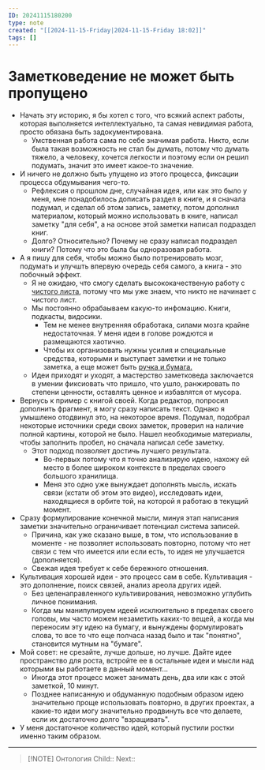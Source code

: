 ```yaml
---
ID: 20241115180200
type: note
created: "[[2024-11-15-Friday|2024-11-15-Friday 18:02]]"
tags: []
---
```

#  Заметковедение не может быть пропущено

- Начать эту историю, я бы хотел с того, что всякий аспект работы, которая выполняется интеллектуально, та самая невидимая работа, просто обязана быть задокументирована.
	- ﻿﻿Умственная работа сама по себе значимая работа. Никто, если была такая возможность не стал бы думать, потому что думать тяжело, а человеку, хочется легкости и поэтому если он решил подумать, значит это имеет какое-то значение.
- И ничего не должно быть упущено из этого процесса, фиксации процесса обдумывания чего-то.
	- ﻿﻿Рефлексия о прошлом дне, случайная идея, или как это было у меня, мне понадобилось дописать раздел в книге, и я сначала подумал, и сделал об этом запись, заметку, потом дополнил материалом, который можно использовать в книге, написал заметку "для себя", а на основе этой заметки написал подраздел книг.
	- Долго? Относительно? Почему не сразу написал подраздел книги? Потому что это была бы одноразовая работа.
- ﻿﻿А я пишу для себя, чтобы можно было потренировать мозг, подумать и улучшть впервую очередь себя самого, а книга - это побочный эффект.
	- ﻿﻿Я не ожидаю, что смогу сделать высококачественую работу с [чистого листа](Никто%20никогда%20не%20начинает%20с%20нуля.md), потому что мы уже знаем, что никто не начинает с чистого лист.
	- ﻿﻿Мы постоянно обрабаываем какую-то инфомацию. Книги, подкасты, видосики.
		- ﻿﻿Тем не менее внутренняя обработака, силами мозга крайне недостаточная. У меня идеи в голове рождются и размещаются хаотично.
		- ﻿﻿Чтобы их организовать нужны усилия и специальные средства, которыми и выступает заметки и не только заметка, а еще может быть [ручка и бумага.](Думаем%20индивидуально,%20улучшаем%20командно.md)
	- ﻿﻿Идеи приходят и уходят, а мастерство заметковеда заключается в умении фиксиовать что пришло, что ушло, ранжировать по степени ценности, оставлять ценное и избавлятся от мусора.
- Вернусь к пример с книгой своей. Когда редактор, попросил дополнить фрагмент, я могу сразу написать текст. Однако я умышлено отодвинул это, на некоторое время. Подумал, подобрал некоторые источники среди своих заметок, проверил на наличие полной картины, которой не было. Нашел необходимые материалы, чтобы заполнить пробел, но сначала написал себе заметку.
	- Этот подход позволяет достичь лучшего результата.
		- ﻿﻿Во-первых потому что я точно анализирую идею, нахожу ей место в более широком контексте в пределах своего большого хранилища.
		- ﻿﻿Меня это одно уже вынуждает дополнять мысль, искать связи (кстати об этом это видео), исследовать идеи, находящиеся в орбите той, на которой я работаю в текущий момент.
- Сразу формулирование конечной мысли, минуя этап написания заметки значительно ограничивает потенциал система записей.
	- ﻿﻿Причина, как уже сказано выше, в том, что использование в моменте - не позволяет использовать повторно, потому что нет связи с тем что имеется или если есть, то идея не улучшается (дополняется).
	- ﻿﻿Свежая идея требует к себе бережного отношения.
- ﻿﻿Культивация хорошей идеи - это процесс сам в себе. Культивация - это дополнение, поиск связей, анализ ареола других идей.
	- Без целенаправленного культивирования, невозможно углубить личное понимания.
	- Когда мы манипулируем идеей исклюительно в пределах своего головы, мы часто можем незаметить каких-то вещей, а когда мы переносим эту идею на бумагу, и вынуждены формулировать слова, то все то что еще полчаса назад было и так "понятно", становится мутным на "бумаге".
- ﻿﻿Мой совет: не срезайте, лучше дольше, но лучше. Дайте идее пространство для роста, встройте ее в остальные идеи и мысли над которыми вы работаете в данный момент...
	- ﻿﻿Иногда этот процесс может занимать день, два или как с этой заметкой, 10 минут.
	- Позднее написанную и обдуманную подобным образом идею значительно проще использовать повторно, в других проектах, а какие-то идеи могу значительно продвинуть все что делаете, если их достаточно долго "взращивать".
- ﻿﻿У меня достаточное количество идей, который пустили ростки именно таким образом.

---

> [!NOTE] Онтология
> Child:: 
> Next:: 


